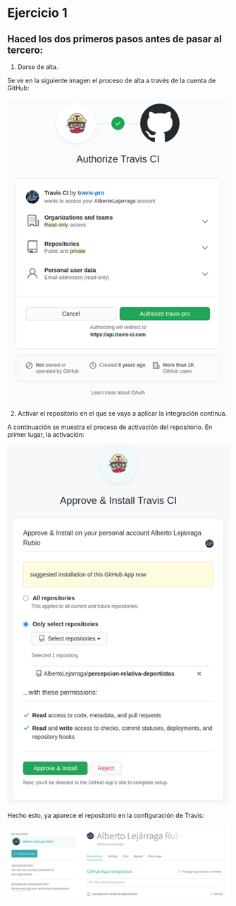 # Ejercicio 1
## Haced los dos primeros pasos antes de pasar al tercero:
1. Darse de alta.

Se ve en la siguiente imagen el proceso de alta a través de la cuenta de GitHub:

![alta](https://github.com/AlbertoLejarraga/Autoevaluacion-IV-2020/blob/main/Semana%206_7-CI/Ejercicio%201/img/alta_travis.png)

2. Activar el repositorio en el que se vaya a aplicar la integración continua.

A continuación se muestra el proceso de activación del repositorio. En primer lugar, la activación:

![seleccion-repo](https://github.com/AlbertoLejarraga/Autoevaluacion-IV-2020/blob/main/Semana%206_7-CI/Ejercicio%201/img/seleccion_repo.png)

Hecho esto, ya aparece el repositorio en la configuración de Travis:

![repo-activo](https://github.com/AlbertoLejarraga/Autoevaluacion-IV-2020/blob/main/Semana%206_7-CI/Ejercicio%201/img/repo_activo.png)
